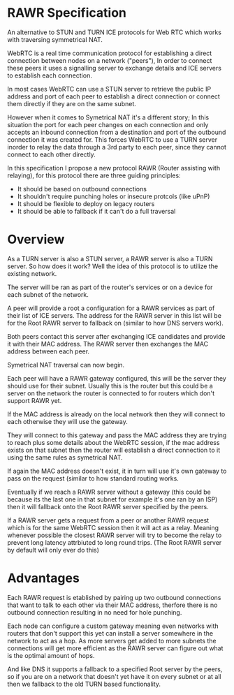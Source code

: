 # RAWR Specification
An alternative to STUN and TURN ICE protocols for Web RTC which works with traversing symmetrical NAT.

WebRTC is a real time communication protocol for establishing a direct connection between nodes on a network ("peers"),
In order to connect these peers it uses a signalling server to exchange details and ICE servers to establish each connection.

In most cases WebRTC can use a STUN server to retrieve the public IP address and port of each peer to establish a direct connection or connect them directly if they are on the same subnet.

However when it comes to Symetrical NAT it's a different story; In this situation the port for each peer changes on each connection and only accepts an inbound connection from a destination and port of the outbound connection it was created for. This forces WebRTC to use a TURN server inorder to relay the data through a 3rd party to each peer, since they cannot connect to each other directly.

In this specification I propose a new protocol RAWR (Router assisting with relaying), for this protocol there are three guiding principles:

- It should be based on outbound connections
- It shouldn't require punching holes or insecure protcols (like uPnP)
- It should be flexible to deploy on legacy routers
- It should be able to fallback if it can't do a full traversal

# Overview

As a TURN server is also a STUN server, a RAWR server is also a TURN server. So how does it work? Well the idea of this protocol is to utilize the existing network.

The server will be ran as part of the router's services or on a device for each subnet of the network.

A peer will provide a root a configuration for a RAWR services as part of their list of ICE servers. The address for the RAWR server in this list will be for the Root RAWR server to fallback on (similar to how DNS servers work).

Both peers contact this server after exchanging ICE candidates and provide it with their MAC address.
The RAWR server then exchanges the MAC address between each peer.

Symetrical NAT traversal can now begin.

Each peer will have a RAWR gateway configured, this will be the server they should use for their subnet. Usually this is the router but this could be a server on the network the router is connected to for routers which don't support RAWR yet.

If the MAC address is already on the local network then they will connect to each otherwise they will use the gateway.

They will connect to this gateway and pass the MAC address they are trying to reach plus some details about the WebRTC session, if the mac address exists on that subnet then the router will establish a direct connection to it using the same rules as symetrical NAT.

If again the MAC address doesn't exist, it in turn will use it's own gateway to pass on the request (similar to how standard routing works.

Eventually if we reach a RAWR server without a gateway (this could be because its the last one in that subnet for example it's one ran by an ISP) then it will fallback onto the Root RAWR server specified by the peers.

If a RAWR server gets a request from a peer or another RAWR request which is for the same WebRTC session then it will act as a relay. Meaning whenever possible the closest RAWR server will try to become the relay to prevent long latency attrbiuted
to long round trips. (The Root RAWR server by default will only ever do this)

# Advantages

Each RAWR request is etablished by pairing up two outbound connections that want to talk to each other via their MAC address, therfore there is no outbound connection resulting in no need for hole punching.

Each node can configure a custom gateway meaning even networks with routers that don't support this yet can install a
server somewhere in the network to act as a hop. As more servers get added to more subnets the connections will get more
efficient as the RAWR server can figure out what is the optimal amount of hops.

And like DNS it supports a fallback to a specified Root server by the peers, so if you are on a network that doesn't yet
have it on every subnet or at all then we fallback to the old TURN based functionality.
